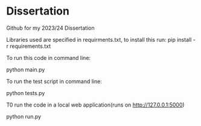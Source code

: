 # Dissertation
Github for my 2023/24 Dissertation

Libraries used are specified in requirments.txt, to install this run: pip install -r requirements.txt

To run this code in command line:

python main.py

To run the test script in command line:

python tests.py

T0 run the code in a local web application(runs on http://127.0.0.1:5000)

python run.py
